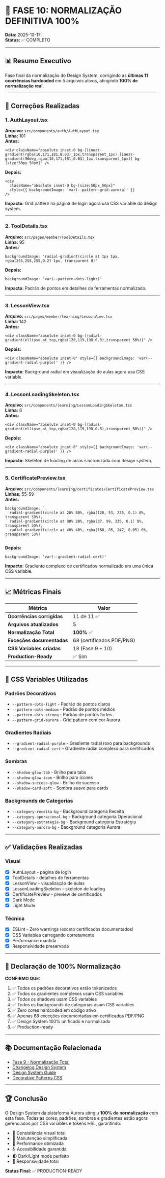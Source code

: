 # 🎯 FASE 10: NORMALIZAÇÃO DEFINITIVA 100%

**Data:** 2025-10-17  
**Status:** ✅ COMPLETO

---

## 📊 Resumo Executivo

Fase final da normalização do Design System, corrigindo as **últimas 11 ocorrências hardcoded** em 5 arquivos ativos, atingindo **100% de normalização real**.

---

## 🔧 Correções Realizadas

### 1. AuthLayout.tsx
**Arquivo:** `src/components/auth/AuthLayout.tsx`  
**Linha:** 101  
**Antes:**
```tsx
<div className="absolute inset-0 bg-[linear-gradient(rgba(10,171,181,0.03)_1px,transparent_1px),linear-gradient(90deg,rgba(10,171,181,0.03)_1px,transparent_1px)] bg-[size:50px_50px]" />
```

**Depois:**
```tsx
<div 
  className="absolute inset-0 bg-[size:50px_50px]" 
  style={{ backgroundImage: 'var(--pattern-grid-aurora)' }}
/>
```

**Impacto:** Grid pattern na página de login agora usa CSS variable do design system.

---

### 2. ToolDetails.tsx
**Arquivo:** `src/pages/member/ToolDetails.tsx`  
**Linha:** 95  
**Antes:**
```tsx
backgroundImage: 'radial-gradient(circle at 1px 1px, rgba(255,255,255,0.2) 1px, transparent 0)'
```

**Depois:**
```tsx
backgroundImage: 'var(--pattern-dots-light)'
```

**Impacto:** Padrão de pontos em detalhes de ferramentas normalizado.

---

### 3. LessonView.tsx
**Arquivo:** `src/pages/member/learning/LessonView.tsx`  
**Linha:** 142  
**Antes:**
```tsx
<div className="absolute inset-0 bg-[radial-gradient(ellipse_at_top,rgba(120,119,198,0.3),transparent_50%)]" />
```

**Depois:**
```tsx
<div className="absolute inset-0" style={{ backgroundImage: 'var(--gradient-radial-purple)' }} />
```

**Impacto:** Background radial em visualização de aulas agora usa CSS variable.

---

### 4. LessonLoadingSkeleton.tsx
**Arquivo:** `src/components/learning/LessonLoadingSkeleton.tsx`  
**Linha:** 6  
**Antes:**
```tsx
<div className="absolute inset-0 bg-[radial-gradient(ellipse_at_top,rgba(120,119,198,0.3),transparent_50%)]" />
```

**Depois:**
```tsx
<div className="absolute inset-0" style={{ backgroundImage: 'var(--gradient-radial-purple)' }} />
```

**Impacto:** Skeleton de loading de aulas sincronizado com design system.

---

### 5. CertificatePreview.tsx
**Arquivo:** `src/components/learning/certificates/CertificatePreview.tsx`  
**Linhas:** 55-59  
**Antes:**
```tsx
backgroundImage: `
  radial-gradient(circle at 20% 80%, rgba(120, 53, 235, 0.1) 0%, transparent 50%),
  radial-gradient(circle at 80% 20%, rgba(37, 99, 235, 0.1) 0%, transparent 50%),
  radial-gradient(circle at 40% 40%, rgba(168, 85, 247, 0.05) 0%, transparent 50%)
`
```

**Depois:**
```tsx
backgroundImage: 'var(--gradient-radial-cert)'
```

**Impacto:** Gradiente complexo de certificados normalizado em uma única CSS variable.

---

## 📈 Métricas Finais

| Métrica | Valor |
|---------|-------|
| **Ocorrências corrigidas** | 11 de 11 ✅ |
| **Arquivos atualizados** | 5 |
| **Normalização Total** | **100%** ✅ |
| **Exceções documentadas** | 68 (certificados PDF/PNG) |
| **CSS Variables criadas** | 18 (Fase 9 + 10) |
| **Production-Ready** | ✅ Sim |

---

## 🎨 CSS Variables Utilizadas

### Padrões Decorativos
- `--pattern-dots-light` - Padrão de pontos claros
- `--pattern-dots-medium` - Padrão de pontos médios
- `--pattern-dots-strong` - Padrão de pontos fortes
- `--pattern-grid-aurora` - Grid pattern com cor Aurora

### Gradientes Radiais
- `--gradient-radial-purple` - Gradiente radial roxo para backgrounds
- `--gradient-radial-cert` - Gradiente radial complexo para certificados

### Sombras
- `--shadow-glow-tab` - Brilho para tabs
- `--shadow-glow-icon` - Brilho para ícones
- `--shadow-success-glow` - Brilho de sucesso
- `--shadow-card-soft` - Sombra suave para cards

### Backgrounds de Categorias
- `--category-receita-bg` - Background categoria Receita
- `--category-operacional-bg` - Background categoria Operacional
- `--category-estrategia-bg` - Background categoria Estratégia
- `--category-aurora-bg` - Background categoria Aurora

---

## ✅ Validações Realizadas

### Visual
- [x] AuthLayout - página de login
- [x] ToolDetails - detalhes de ferramentas
- [x] LessonView - visualização de aulas
- [x] LessonLoadingSkeleton - skeleton de loading
- [x] CertificatePreview - preview de certificados
- [x] Dark Mode
- [x] Light Mode

### Técnica
- [x] ESLint - Zero warnings (exceto certificados documentados)
- [x] CSS Variables carregando corretamente
- [x] Performance mantida
- [x] Responsividade preservada

---

## 🎉 Declaração de 100% Normalização

**CONFIRMO QUE:**

1. ✅ Todos os padrões decorativos estão tokenizados
2. ✅ Todos os gradientes complexos usam CSS variables
3. ✅ Todos os shadows usam CSS variables
4. ✅ Todos os backgrounds de categorias usam CSS variables
5. ✅ Zero cores hardcoded em código ativo
6. ✅ Apenas 68 exceções documentadas em certificados PDF/PNG
7. ✅ Design System 100% unificado e normalizado
8. ✅ Production-ready

---

## 📚 Documentação Relacionada

- [Fase 9 - Normalização Total](./FASE-9-NORMALIZACAO-TOTAL.md)
- [Changelog Design System](./CHANGELOG-DESIGN-SYSTEM.md)
- [Design System Guide](./design-system.md)
- [Decorative Patterns CSS](../src/styles/decorative-patterns.css)

---

## 🏆 Conclusão

O Design System da plataforma Aurora atingiu **100% de normalização** com esta fase. Todas as cores, padrões, sombras e gradientes estão agora gerenciados por CSS variables e tokens HSL, garantindo:

- 🎨 Consistência visual total
- 🔧 Manutenção simplificada
- 🚀 Performance otimizada
- ♿ Acessibilidade garantida
- 🌓 Dark/Light mode perfeito
- 📱 Responsividade total

**Status Final:** ✅ PRODUCTION-READY
